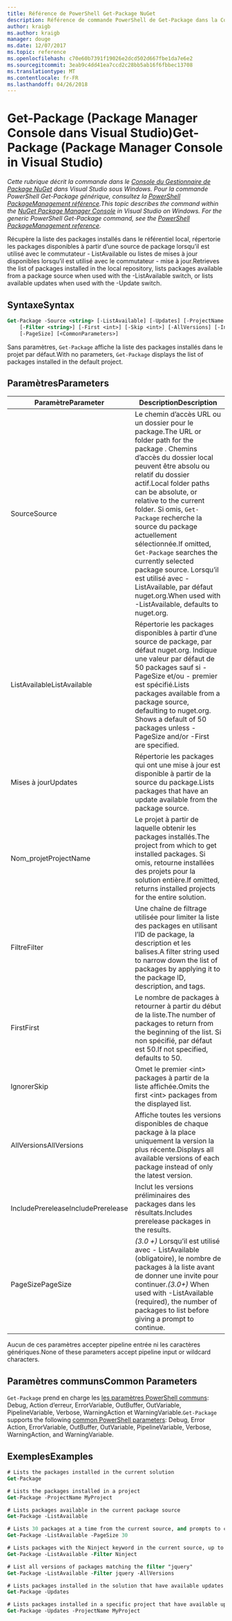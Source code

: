 ```yaml
---
title: Référence de PowerShell Get-Package NuGet
description: Référence de commande PowerShell de Get-Package dans la Console du Gestionnaire de Package NuGet dans Visual Studio.
author: kraigb
ms.author: kraigb
manager: douge
ms.date: 12/07/2017
ms.topic: reference
ms.openlocfilehash: c70e60b7391f19026e2dcd502d667fbe1da7e6e2
ms.sourcegitcommit: 3eab9c4dd41ea7ccd2c28bb5ab16f6fbbec13708
ms.translationtype: MT
ms.contentlocale: fr-FR
ms.lasthandoff: 04/26/2018
---
```

# <a name="get-package-package-manager-console-in-visual-studio"></a><span data-ttu-id="757d3-103">Get-Package (Package Manager Console dans Visual Studio)</span><span class="sxs-lookup"><span data-stu-id="757d3-103">Get-Package (Package Manager Console in Visual Studio)</span></span>

<span data-ttu-id="757d3-104">*Cette rubrique décrit la commande dans le [Console du Gestionnaire de Package NuGet](package-manager-console.md) dans Visual Studio sous Windows. Pour la commande PowerShell Get-Package générique, consultez la [PowerShell PackageManagement référence](/powershell/module/packagemanagement/?view=powershell-6).*</span><span class="sxs-lookup"><span data-stu-id="757d3-104">*This topic describes the command within the [NuGet Package Manager Console](package-manager-console.md) in Visual Studio on Windows. For the generic PowerShell Get-Package command, see the [PowerShell PackageManagement reference](/powershell/module/packagemanagement/?view=powershell-6).*</span></span>

<span data-ttu-id="757d3-105">Récupère la liste des packages installés dans le référentiel local, répertorie les packages disponibles à partir d’une source de package lorsqu’il est utilisé avec le commutateur - ListAvailable ou listes de mises à jour disponibles lorsqu’il est utilisé avec le commutateur - mise à jour.</span><span class="sxs-lookup"><span data-stu-id="757d3-105">Retrieves the list of packages installed in the local repository, lists packages available from a package source when used with the -ListAvailable switch, or lists available updates when used with the -Update switch.</span></span>

## <a name="syntax"></a><span data-ttu-id="757d3-106">Syntaxe</span><span class="sxs-lookup"><span data-stu-id="757d3-106">Syntax</span></span>

```ps
Get-Package -Source <string> [-ListAvailable] [-Updates] [-ProjectName <string>]
    [-Filter <string>] [-First <int>] [-Skip <int>] [-AllVersions] [-IncludePrerelease]
    [-PageSize] [<CommonParameters>]
```

<span data-ttu-id="757d3-107">Sans paramètres, `Get-Package` affiche la liste des packages installés dans le projet par défaut.</span><span class="sxs-lookup"><span data-stu-id="757d3-107">With no parameters, `Get-Package` displays the list of packages installed in the default project.</span></span>

## <a name="parameters"></a><span data-ttu-id="757d3-108">Paramètres</span><span class="sxs-lookup"><span data-stu-id="757d3-108">Parameters</span></span>

| <span data-ttu-id="757d3-109">Paramètre</span><span class="sxs-lookup"><span data-stu-id="757d3-109">Parameter</span></span> | <span data-ttu-id="757d3-110">Description</span><span class="sxs-lookup"><span data-stu-id="757d3-110">Description</span></span> |
| --- | --- |
| <span data-ttu-id="757d3-111">Source</span><span class="sxs-lookup"><span data-stu-id="757d3-111">Source</span></span> | <span data-ttu-id="757d3-112">Le chemin d’accès URL ou un dossier pour le package.</span><span class="sxs-lookup"><span data-stu-id="757d3-112">The URL or folder path for the package .</span></span> <span data-ttu-id="757d3-113">Chemins d’accès du dossier local peuvent être absolu ou relatif du dossier actif.</span><span class="sxs-lookup"><span data-stu-id="757d3-113">Local folder paths can be absolute, or relative to the current folder.</span></span> <span data-ttu-id="757d3-114">Si omis, `Get-Package` recherche la source du package actuellement sélectionnée.</span><span class="sxs-lookup"><span data-stu-id="757d3-114">If omitted, `Get-Package` searches the currently selected package source.</span></span> <span data-ttu-id="757d3-115">Lorsqu’il est utilisé avec - ListAvailable, par défaut nuget.org.</span><span class="sxs-lookup"><span data-stu-id="757d3-115">When used with -ListAvailable, defaults to nuget.org.</span></span> |
| <span data-ttu-id="757d3-116">ListAvailable</span><span class="sxs-lookup"><span data-stu-id="757d3-116">ListAvailable</span></span> | <span data-ttu-id="757d3-117">Répertorie les packages disponibles à partir d’une source de package, par défaut nuget.org. Indique une valeur par défaut de 50 packages sauf si - PageSize et/ou - premier est spécifié.</span><span class="sxs-lookup"><span data-stu-id="757d3-117">Lists packages available from a package source, defaulting to nuget.org. Shows a default of 50 packages unless -PageSize and/or -First are specified.</span></span> |
| <span data-ttu-id="757d3-118">Mises à jour</span><span class="sxs-lookup"><span data-stu-id="757d3-118">Updates</span></span> | <span data-ttu-id="757d3-119">Répertorie les packages qui ont une mise à jour est disponible à partir de la source du package.</span><span class="sxs-lookup"><span data-stu-id="757d3-119">Lists packages that have an update available from the package source.</span></span> |
| <span data-ttu-id="757d3-120">Nom_projet</span><span class="sxs-lookup"><span data-stu-id="757d3-120">ProjectName</span></span> | <span data-ttu-id="757d3-121">Le projet à partir de laquelle obtenir les packages installés.</span><span class="sxs-lookup"><span data-stu-id="757d3-121">The project from which to get installed packages.</span></span> <span data-ttu-id="757d3-122">Si omis, retourne installées des projets pour la solution entière.</span><span class="sxs-lookup"><span data-stu-id="757d3-122">If omitted, returns installed projects for the entire solution.</span></span> |
| <span data-ttu-id="757d3-123">Filtre</span><span class="sxs-lookup"><span data-stu-id="757d3-123">Filter</span></span> | <span data-ttu-id="757d3-124">Une chaîne de filtrage utilisée pour limiter la liste des packages en utilisant l’ID de package, la description et les balises.</span><span class="sxs-lookup"><span data-stu-id="757d3-124">A filter string used to narrow down the list of packages by applying it to the package ID, description, and tags.</span></span> |
| <span data-ttu-id="757d3-125">First</span><span class="sxs-lookup"><span data-stu-id="757d3-125">First</span></span> | <span data-ttu-id="757d3-126">Le nombre de packages à retourner à partir du début de la liste.</span><span class="sxs-lookup"><span data-stu-id="757d3-126">The number of packages to return from the beginning of the list.</span></span> <span data-ttu-id="757d3-127">Si non spécifié, par défaut est 50.</span><span class="sxs-lookup"><span data-stu-id="757d3-127">If not specified, defaults to 50.</span></span> |
| <span data-ttu-id="757d3-128">Ignorer</span><span class="sxs-lookup"><span data-stu-id="757d3-128">Skip</span></span> | <span data-ttu-id="757d3-129">Omet le premier &lt;int&gt; packages à partir de la liste affichée.</span><span class="sxs-lookup"><span data-stu-id="757d3-129">Omits the first &lt;int&gt; packages from the displayed list.</span></span>  |
| <span data-ttu-id="757d3-130">AllVersions</span><span class="sxs-lookup"><span data-stu-id="757d3-130">AllVersions</span></span> | <span data-ttu-id="757d3-131">Affiche toutes les versions disponibles de chaque package à la place uniquement la version la plus récente.</span><span class="sxs-lookup"><span data-stu-id="757d3-131">Displays all available versions of each package instead of only the latest version.</span></span> |
| <span data-ttu-id="757d3-132">IncludePrerelease</span><span class="sxs-lookup"><span data-stu-id="757d3-132">IncludePrerelease</span></span> | <span data-ttu-id="757d3-133">Inclut les versions préliminaires des packages dans les résultats.</span><span class="sxs-lookup"><span data-stu-id="757d3-133">Includes prerelease packages in the results.</span></span> |
| <span data-ttu-id="757d3-134">PageSize</span><span class="sxs-lookup"><span data-stu-id="757d3-134">PageSize</span></span> | <span data-ttu-id="757d3-135">*(3.0 +)*  Lorsqu’il est utilisé avec - ListAvailable (obligatoire), le nombre de packages à la liste avant de donner une invite pour continuer.</span><span class="sxs-lookup"><span data-stu-id="757d3-135">*(3.0+)* When used with -ListAvailable (required), the number of packages to list before giving a prompt to continue.</span></span> |

<span data-ttu-id="757d3-136">Aucun de ces paramètres accepter pipeline entrée ni les caractères génériques.</span><span class="sxs-lookup"><span data-stu-id="757d3-136">None of these parameters accept pipeline input or wildcard characters.</span></span>

## <a name="common-parameters"></a><span data-ttu-id="757d3-137">Paramètres communs</span><span class="sxs-lookup"><span data-stu-id="757d3-137">Common Parameters</span></span>

<span data-ttu-id="757d3-138">`Get-Package` prend en charge les [les paramètres PowerShell communs](http://go.microsoft.com/fwlink/?LinkID=113216): Debug, Action d’erreur, ErrorVariable, OutBuffer, OutVariable, PipelineVariable, Verbose, WarningAction et WarningVariable.</span><span class="sxs-lookup"><span data-stu-id="757d3-138">`Get-Package` supports the following [common PowerShell parameters](http://go.microsoft.com/fwlink/?LinkID=113216): Debug, Error Action, ErrorVariable, OutBuffer, OutVariable, PipelineVariable, Verbose, WarningAction, and WarningVariable.</span></span>

## <a name="examples"></a><span data-ttu-id="757d3-139">Exemples</span><span class="sxs-lookup"><span data-stu-id="757d3-139">Examples</span></span>

```ps
# Lists the packages installed in the current solution
Get-Package

# Lists the packages installed in a project
Get-Package -ProjectName MyProject

# Lists packages available in the current package source
Get-Package -ListAvailable

# Lists 30 packages at a time from the current source, and prompts to continue if more are available
Get-Package -ListAvailable -PageSize 30

# Lists packages with the Ninject keyword in the current source, up to 50
Get-Package -ListAvailable -Filter Ninject

# List all versions of packages matching the filter "jquery"
Get-Package -ListAvailable -Filter jquery -AllVersions

# Lists packages installed in the solution that have available updates
Get-Package -Updates

# Lists packages installed in a specific project that have available updates
Get-Package -Updates -ProjectName MyProject
```
